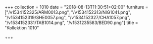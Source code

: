 +++
collection = 1010
date = "2018-08-13T11:30:51+02:00"
furniture = ["/v1534152325/ARM0013.png", "/v1534152313/NIG1041.png", "/v1534152319/SHE0057.png", "/v1534152327/CHA1057.png", "/v1534152331/TAB1014.png", "/v1531235583/BED90.png"]
title = "Kollektion 1010"

+++
